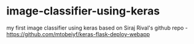 # image-classifier-using-keras
my first image classifier using keras based on Siraj Rival's github repo - https://github.com/mtobeiyf/keras-flask-deploy-webapp
